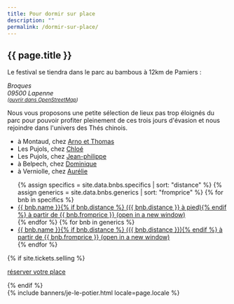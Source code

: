 ```yaml
---
title: Pour dormir sur place
description: ""
permalink: /dormir-sur-place/
---
```


<section class="section">
  <div class="wrapper" markdown="1">

# {{ page.title }}
        
  <p>Le festival se tiendra dans le parc au bambous à 12km de Pamiers :</p>
  <address>Broques<br>09500 Lapenne<br>
    <small>
      (<a href="https://www.openstreetmap.org/directions?from=&to=44.0403%2C3.98892#map=8">ouvrir dans
        OpenStreetMap</a>)
    </small>
  </address>
  <p>Nous vous proposons une petite sélection de lieux pas trop éloignés du parc pour pouvoir profiter pleinement de ces trois jours d'évasion et nous rejoindre dans l'univers des Thés chinois.</p>

<ul>
  <li>à Montaud, chez <a href="https://www.airbnb.fr/rooms/7822320?&check_in=2022-09-29&guests=2&adults=2&check_out=2022-10-02">Arno et Thomas</a></li>
  <li>Les Pujols, chez <a href="https://www.airbnb.fr/rooms/49921647?check_in=2022-09-30&check_out=2022-10-02">Chloé</a>
  </li>
  <li>Les Pujols, chez <a href="https://www.airbnb.fr/rooms/40355162?location=Lapenne%2C%20France&check_in=2022-09-30&check_out=2022-10-02">Jean-philippe</a></li>
  <li>à Belpech, chez <a href="https://www.airbnb.fr/rooms/33306245?check_in=2022-09-30&check_out=2022-10-02">Dominique</a></li>
  <li>à Verniolle, chez <a href="https://www.airbnb.fr/rooms/16133440?check_in=2022-09-30&check_out=2022-10-02">Aurélie</a></li>
</ul>

<ul>
  {% assign specifics = site.data.bnbs.specifics | sort: "distance" %} {% assign generics = site.data.bnbs.generics | sort:
    "fromprice" %} {% for bnb in specifics %}
  <li>
    <a href="{{ bnb.url }}" target="_blank" rel="noopener noreferrer">{{ bnb.name }}{% if bnb.distance %}
      ({{ bnb.distance }} à pied){% endif %} à partir de {{ bnb.fromprice }}
      <span class="sr-only">(open in a new window)</span>
    </a>
  </li>
  {% endfor %}
  {% for bnb in generics %}
  <li>
    <a href="{{ bnb.url }}" target="_blank" rel="noopener noreferrer">{{ bnb.name }}{% if bnb.distance %}
      ({{ bnb.distance }}){% endif %} à partir de {{ bnb.fromprice
            }}
      <span class="sr-only">(open in a new window)</span>
    </a>
  </li>
  {% endfor %}
</ul>

{% if site.tickets.selling %}
<p class="text-center">
  <a class="button" data-text="réserver votre place"
        href="https://boutique.brutdethé.fr/?categorie=Festival"
        title="Venir au parc aux bambous"
        target="_blank">
        <span class="button-inner">réserver votre place</span>
  </a>
</p>
{% endif %}

  </div>
</section>
{% include banners/je-le-potier.html locale=page.locale %}

